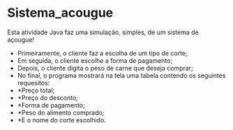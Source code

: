 # Sistema_acougue
 Esta atividade Java faz uma simulação, simples, de um sistema de açougue!
 - Primeiramente, o cliente faz a escolha de um tipo de corte;
 - Em seguida, o cliente escolhe a forma de pagamento;
 - Depois, o cliente digita o peso de carne que deseja comprar;
 - No final, o programa mostrará na tela uma tabela contendo os seguintes requesitos:
 - *Preço total;
 - *Preço do desconto;
 - *Forma de pagamento;
 - *Peso do alimento comprado;
 - *E o nome do corte escolhido.
